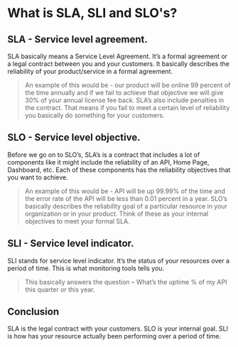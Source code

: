 # What is SLA, SLI and SLO's?

## SLA - Service level agreement.

SLA basically means a Service Level Agreement. It’s a formal agreement or a legal contract between you and your customers. It basically describes the reliability of your product/service in a formal agreement.

> An example of this would be - our product will be online 99 percent of the time annually and if we fail to achieve that objective we will give 30% of your annual license fee back.
> SLA’s also include penalties in the contract. That means if you fail to meet a certain level of reliability you basically do something for your customers.

## SLO - Service level objective.
Before we go on to SLO’s, SLA’s is a contract that includes a lot of components like it might include the reliability of an API, Home Page, Dashboard, etc. Each of these components has the reliability objectives that you want to achieve.

> An example of this would be - API will be up 99.99% of the time and the error rate of the API will be less than 0.01 percent in a year.
> SLO’s basically describes the reliability goal of a particular resource in your organization or in your product. Think of these as your internal objectives to meet your formal SLA.

## SLI - Service level indicator.
SLI stands for service level indicator. It’s the status of your resources over a period of time. This is what monitoring tools tells you.

> This basically answers the question – What’s the uptime % of my API this quarter or this year.

## Conclusion
SLA is the legal contract with your customers. SLO is your internal goal. SLI is how has your resource actually been performing over a period of time.
